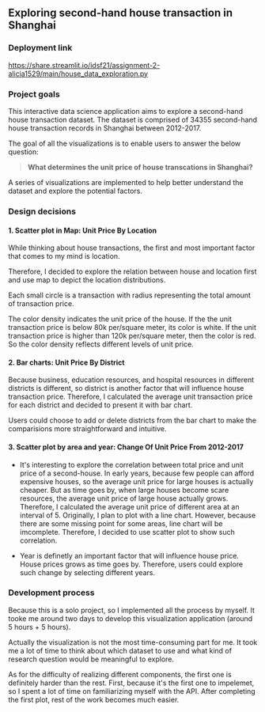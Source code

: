 ## Exploring second-hand house transaction in Shanghai


### Deployment link
https://share.streamlit.io/idsf21/assignment-2-alicia1529/main/house_data_exploration.py


### Project goals
This interactive data science application aims to explore a second-hand house transaction dataset. The dataset is comprised of 34355 second-hand house transaction records in Shanghai between 2012-2017.

The goal of all the visualizations is to enable users to answer the below question:

> **What determines the unit price of house transcations in Shanghai?**

A series of visualizations are implemented to help better understand the dataset and explore the potential factors. 


### Design decisions
#### 1. Scatter plot in Map: Unit Price By Location
While thinking about house transactions, the first and most important factor that comes to my mind is location.

Therefore, I decided to explore the relation between house and location first and use map to depict the location distributions.

Each small circle is a transaction with radius representing the total amount of transaction price.

The color density indicates the unit price of the house. If the the unit transaction price is below 80k per/square meter, its color is white. If the unit transaction price is higher than 120k per/square meter, then the color is red. So the color density reflects different levels of unit price.


#### 2. Bar charts: Unit Price By District
Because business, education resources, and hospital resources in different districts is different, so district is another factor that will influence house transaction price. Therefore, I calculated the average unit transaction price for each district and decided to present it with bar chart.

Users could choose to add or delete districts from the bar chart to make the comparisions more straightforward and intuitive.


#### 3. Scatter plot by area and year: Change Of Unit Price From 2012-2017
- It's interesting to explore the correlation between total price and unit price of a second-house. In early years, because few people can afford expensive houses, so the average unit price for large houses is actually cheaper. But as time goes by, when large houses become scare resources, the average unit price of large house actually grows. Therefore, I calculated the average unit price of different area at an interval of 5. Originally, I plan to plot with a line chart. However, because there are some missing point for some areas, line chart will be imcomplete. Therefore, I decided to use scatter plot to show such correlation.

- Year is definetly an important factor that will influence house price. House prices grows as time goes by. Therefore, users could explore such change by selecting different years. 


### Development process
Because this is a solo project, so I implemented all the process by myself. It tooke me around two days to develop this visualization application (around 5 hours + 5 hours).

Actually the visualization is not the most time-consuming part for me. It took me a lot of time to think about which dataset to use and what kind of research question would be meaningful to explore.

As for the difficulty of realizing different components, the first one is definitely harder than the rest. First, because it's the first one to impelemet, so I spent a lot of time on familiarizing myself with the API. After completing the first plot, rest of the work becomes much easier.